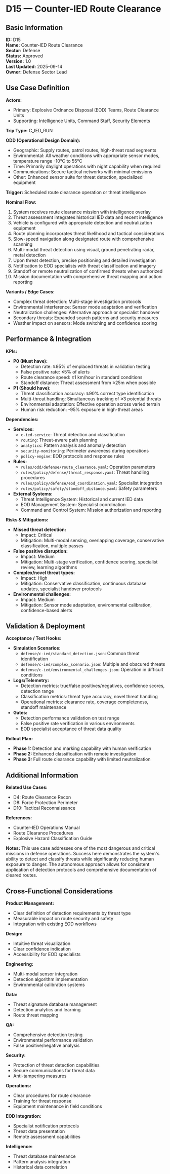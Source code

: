 # D15 — Counter-IED Route Clearance

## Basic Information

**ID:** D15  
**Name:** Counter-IED Route Clearance  
**Sector:** Defense  
**Status:** Approved  
**Version:** 1.0  
**Last Updated:** 2025-09-14  
**Owner:** Defense Sector Lead

## Use Case Definition

**Actors:**
- Primary: Explosive Ordnance Disposal (EOD) Teams, Route Clearance Units
- Supporting: Intelligence Units, Command Staff, Security Elements

**Trip Type:** C_IED_RUN

**ODD (Operational Design Domain):**
- Geographic: Supply routes, patrol routes, high-threat road segments
- Environmental: All weather conditions with appropriate sensor modes, temperature range -10°C to 55°C
- Time: Primarily daylight operations with night capability when required
- Communications: Secure tactical networks with minimal emissions
- Other: Enhanced sensor suite for threat detection, specialized equipment

**Trigger:**
Scheduled route clearance operation or threat intelligence

**Nominal Flow:**
1. System receives route clearance mission with intelligence overlay
2. Threat assessment integrates historical IED data and recent intelligence
3. Vehicle is configured with appropriate detection and neutralization equipment
4. Route planning incorporates threat likelihood and tactical considerations
5. Slow-speed navigation along designated route with comprehensive scanning
6. Multi-modal threat detection using visual, ground penetrating radar, metal detection
7. Upon threat detection, precise positioning and detailed investigation
8. Notification to EOD specialists with threat classification and imagery
9. Standoff or remote neutralization of confirmed threats when authorized
10. Mission documentation with comprehensive threat mapping and action reporting

**Variants / Edge Cases:**
- Complex threat detection: Multi-stage investigation protocols
- Environmental interference: Sensor mode adaptation and verification
- Neutralization challenges: Alternative approach or specialist handover
- Secondary threats: Expanded search patterns and security measures
- Weather impact on sensors: Mode switching and confidence scoring

## Performance & Integration

**KPIs:**
- **P0 (Must have):**
  - Detection rate: ≥95% of emplaced threats in validation testing
  - False positive rate: ≤5% of alerts
  - Route clearance speed: ≥1 km/hour in standard conditions
  - Standoff distance: Threat assessment from ≥25m when possible
- **P1 (Should have):**
  - Threat classification accuracy: ≥90% correct type identification
  - Multi-threat handling: Simultaneous tracking of ≥3 potential threats
  - Environmental adaptation: Effective operation across varied terrain
  - Human risk reduction: -95% exposure in high-threat areas

**Dependencies:**
- **Services:**
  - `c-ied-service`: Threat detection and classification
  - `routing`: Threat-aware path planning
  - `analytics`: Pattern analysis and anomaly detection
  - `security-monitoring`: Perimeter awareness during operations
  - `policy-engine`: EOD protocols and response rules
- **Rules:**
  - `rules/odd/defense/route_clearance.yaml`: Operation parameters
  - `rules/policy/defense/threat_response.yaml`: Threat handling procedures
  - `rules/policy/defense/eod_coordination.yaml`: Specialist integration
  - `rules/policy/safety/standoff_distance.yaml`: Safety parameters
- **External Systems:**
  - Threat Intelligence System: Historical and current IED data
  - EOD Management System: Specialist coordination
  - Command and Control System: Mission authorization and reporting

**Risks & Mitigations:**
- **Missed threat detection:**
  - Impact: Critical
  - Mitigation: Multi-modal sensing, overlapping coverage, conservative classification, multiple passes
- **False positive disruption:**
  - Impact: Medium
  - Mitigation: Multi-stage verification, confidence scoring, specialist review, learning algorithms
- **Complex/novel threat types:**
  - Impact: High
  - Mitigation: Conservative classification, continuous database updates, specialist handover protocols
- **Environmental challenges:**
  - Impact: Medium
  - Mitigation: Sensor mode adaptation, environmental calibration, confidence-based alerts

## Validation & Deployment

**Acceptance / Test Hooks:**
- **Simulation Scenarios:**
  - `defense/c-ied/standard_detection.json`: Common threat identification
  - `defense/c-ied/complex_scenario.json`: Multiple and obscured threats
  - `defense/c-ied/environmental_challenges.json`: Operation in difficult conditions
- **Logs/Telemetry:**
  - Detection metrics: true/false positives/negatives, confidence scores, detection range
  - Classification metrics: threat type accuracy, novel threat handling
  - Operational metrics: clearance rate, coverage completeness, standoff maintenance
- **Gates:**
  - Detection performance validation on test range
  - False positive rate verification in various environments
  - EOD specialist acceptance of threat data quality

**Rollout Plan:**
- **Phase 1:** Detection and marking capability with human verification
- **Phase 2:** Enhanced classification with remote investigation
- **Phase 3:** Full route clearance capability with limited neutralization

## Additional Information

**Related Use Cases:**
- D4: Route Clearance Recon
- D8: Force Protection Perimeter
- D10: Tactical Reconnaissance

**References:**
- Counter-IED Operations Manual
- Route Clearance Procedures
- Explosive Hazard Classification Guide

**Notes:**
This use case addresses one of the most dangerous and critical missions in defense operations. Success here demonstrates the system's ability to detect and classify threats while significantly reducing human exposure to danger. The autonomous approach allows for consistent application of detection protocols and comprehensive documentation of cleared routes.

## Cross-Functional Considerations

**Product Management:**
- Clear definition of detection requirements by threat type
- Measurable impact on route security and safety
- Integration with existing EOD workflows

**Design:**
- Intuitive threat visualization
- Clear confidence indication
- Accessibility for EOD specialists

**Engineering:**
- Multi-modal sensor integration
- Detection algorithm implementation
- Environmental calibration systems

**Data:**
- Threat signature database management
- Detection analytics and learning
- Route threat mapping

**QA:**
- Comprehensive detection testing
- Environmental performance validation
- False positive/negative analysis

**Security:**
- Protection of threat detection capabilities
- Secure communications for threat data
- Anti-tampering measures

**Operations:**
- Clear procedures for route clearance
- Training for threat response
- Equipment maintenance in field conditions

**EOD Integration:**
- Specialist notification protocols
- Threat data presentation
- Remote assessment capabilities

**Intelligence:**
- Threat database maintenance
- Pattern analysis integration
- Historical data correlation
